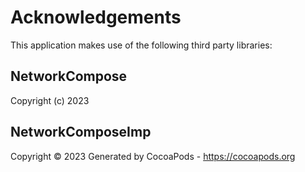 # Acknowledgements
This application makes use of the following third party libraries:

## NetworkCompose

Copyright (c) 2023

## NetworkComposeImp

Copyright © 2023
Generated by CocoaPods - https://cocoapods.org
